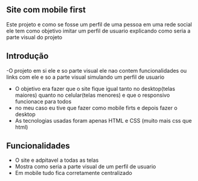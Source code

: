 ## Site com mobile first

Este projeto e  como se fosse um perfil de uma pessoa em uma rede social
ele tem como objetivo imitar um perfil de usuario explicando como seria 
a parte visual do projeto 

## Introdução

-O projeto em si ele e so parte visual ele nao contem funcionalidades ou links com ele e so a parte visual simulando um perfil de usuario
- O objetivo era fazer que o site fique igual tanto no desktop(telas maiores) quanto no celular(telas menores) e que o responsivo funcionace para todos
- no meu caso eu tive que fazer como mobile firts e depois fazer o desktop 
- As tecnologias usadas foram apenas HTML e CSS (muito mais css que html)

## Funcionalidades

- O site e adpitavel a todas as telas 
- Mostra como seria a parte visual de um perfil de usuario 
- Em mobile tudo fica corretamente centralizado 
